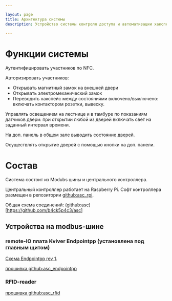 ```yaml
---

layout: page
title: Архитектура системы
description: Устройство системы контроля доступа и автоматизации хакспейса.

---
```


# Функции системы

Аутентифицировать участников по NFC.

Авторизировать участников:

* Открывать магнитный замок на внешней двери
* Открывать электромеханический замок
* Переводить хакспейс между состояниями включено/выключено: включать контактором розетки, вывеску.

Управлять освещением на лестнице и в тамбуре по показаниям датчиков двери: при открытии любой из дверей включать свет на заданный интервал времени.

На доп. панель в общем зале выводить состояние дверей.

Осуществлять открытие дверей с помощью кнопки на доп. панели.

# Состав

Система состоит из Modubs шины и центрального контроллера.

Центральный контроллер работает на Raspberry Pi. Софт контроллера размещен в репозитории [github:asc_rpi](https://github.com/b4ck5p4c3/asc_rpi).

Общая схема соединений: (github:asc)[https://github.com/b4ck5p4c3/asc]

## Устройства на modbus-шине

### remote-IO плата Kviver Endpointpp (установлена под главным щитом)

[Схема Endpointpp rev 1](/static/endpointpp_rev_1.pdf).

[прошивка github:asc_endpointpp](https://github.com/b4ck5p4c3/asc_endpointpp)

### RFID-reader

[прошивка github:asc_rfid](https://github.com/b4ck5p4c3/asc_rfid)

